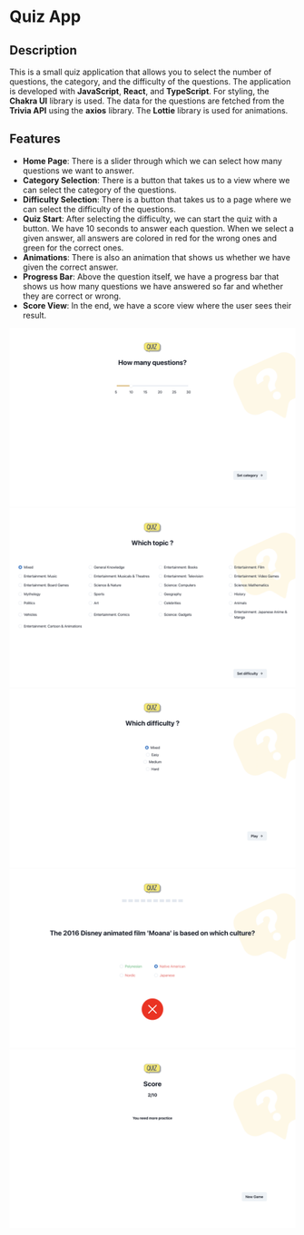 # Quiz App

## Description

This is a small quiz application that allows you to select the number of questions, the category, and the difficulty of the questions. The application is developed with **JavaScript**, **React**, and **TypeScript**. For styling, the **Chakra UI** library is used. The data for the questions are fetched from the **Trivia API** using the **axios** library. The **Lottie** library is used for animations.

## Features

- **Home Page**: There is a slider through which we can select how many questions we want to answer.
- **Category Selection**: There is a button that takes us to a view where we can select the category of the questions.
- **Difficulty Selection**: There is a button that takes us to a page where we can select the difficulty of the questions.
- **Quiz Start**: After selecting the difficulty, we can start the quiz with a button. We have 10 seconds to answer each question. When we select a given answer, all answers are colored in red for the wrong ones and green for the correct ones.
- **Animations**: There is also an animation that shows us whether we have given the correct answer.
- **Progress Bar**: Above the question itself, we have a progress bar that shows us how many questions we have answered so far and whether they are correct or wrong.
- **Score View**: In the end, we have a score view where the user sees their result.


![app question-quantity](/images/Screenshot%202024-01-27%20at%2018.47.21.png)
![app categories](/images/Screenshot%202024-01-27%20at%2018.54.36.png)
![app quiz-difficulty](/images/Screenshot%202024-01-27%20at%2018.54.40.png)
![app answering-question](/images/Screenshot%202024-01-27%20at%2018.47.34.png)
![app score](/images/Screenshot%202024-01-27%20at%2018.55.15.png)